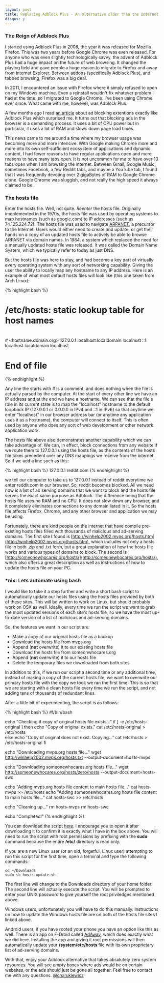 ```yaml
---
layout: post
title: Replacing Adblock Plus - An alternative older than the Internet itself
disqus: y
---
```


### The Reign of Adblock Plus

I started using Adblock Plus in 2006, the year it was released for Mozilla Firefox.  This was two years before Google Chrome was even released.  For anyone who was even slightly technologically savvy, the advent of Adblock Plus had a huge impact on the future of web browsing.  It changed the playing field and gave people a huge reason to migrate to Firefox and away from Internet Explorer.  Between addons (specifically Adblock Plus), and tabbed browsing, Firefox was a big deal.

In 2011, I encountered an issue with Firefox where it simply refused to open on my Windows machine.  Even a reinstall wouldn't fix whatever problem I had at the time, so I migrated to Google Chrome.  I've been using Chrome ever since.  What came with me, however, was Adblock Plus.

A few months ago I read [an article](http://www.reddit.com/r/programming/comments/25j41u/adblock_pluss_effect_on_firefoxs_memory_usage/) about ad blocking extentions exactly like Adblock Plus which surprised me.  It turns out that blocking ads in the browser is a demanding process.  It uses a bit of CPU power but in particular, it uses a lot of RAM and slows down page load times.

This news came to me around a time where my browser usage was becoming more and more intensive.  With Google making Chrome more and more into its own self-sufficient ecosystem of applications and dynamic content, I had fewer reasons to have regular applications open and more reasons to have many tabs open.  It is not uncommon for me to have over 10 tabs open when I am browsing the internet.  Between Gmail, Google Music, sometimes Facebook, a few Reddit tabs, and maybe a YouTube tab, I found that I was frequently devoting over 2 gigaBytes of RAM to Google Chrome alone.  Google Chrome was sluggish, and not really the high speed it always claimed to be.

### The hosts file

Enter the hosts file.  Well, not quite.  *Reenter* the hosts file.  Originally imeplemented in the 1970s, the hosts file was used by operating systems to map hostnames (such as google.com) to IP addresses (such as 74.125.224.72).  The hosts file was used to navigate [ARPANET](http://en.wikipedia.org/wiki/ARPANET), a precursor to the Internet.  Users would either need to create and update, or get their hands on a copy of an updated hosts file to actively be able to browse ARPANET via domain names. In 1984, a system which replaced the need for a manually updated hosts file was released.  It was called the Domain Name System, which we typically refer to today as just DNS.

But the hosts file was here to stay, and had become a key part of virtually every operating system with any sort of networking capability.  Giving the user the ability to locally map any hostname to any IP address.  Here is an example of what most default hosts files will look like (this one taken from Arch Linux):

{% highlight bash %}
#
# /etc/hosts: static lookup table for host names
#

#<ip-address>	<hostname.domain.org>	<hostname>
127.0.0.1	localhost.localdomain	localhost
::1		localhost.localdomain	localhost

# End of file
{% endhighlight %}


Any line the starts with # is a comment, and does nothing when the file is actually parsed by the computer.  At the start of every other line we have an IP address and at the end we have a hostname.  We can see that the file's role in its current state is to map the "localhost" hostname to the default loopback IP (127.0.0.1 or 0.0.0.0 in IPv4 and ::1 in IPv6) so that anytime we enter "localhost" in our browser address bar (or anytime any application uses it as a hostname), the computer will connect to itself.  This is often used by anyone who does any sort of web development or other network application work.

The hosts file above also demonstrates another capability which we can take advantage of.  We can, in effect, block connections from any website if we route them to 127.0.0.1 using the hosts file, as the contents of the hosts file takes precedent over any DNS mappings we receive from the internet.  So if we add a line such as this:

{% highlight bash %}
127.0.0.1 reddit.com
{% endhighlight %}

we tell our computer to take us to 127.0.0.1 instead of reddit everytime we enter reddit.com in our browser.  So, reddit becomes blocked.  All we need now is a list of ad serving domains that we want to block and the hosts file serves the exact same purpose as Adblock.  The difference being that the hosts file uses no RAM and no CPU.  It does not slow down any browser, and it completely eliminates connections to any domain listed in it.  So the hosts file affects Firefox, Chrome, and any other browser and application we may be using.

Fortunately, there are kind people on the internet that have compile pre-existing hosts files filled with thousands of malicious and ad-serving domains.  The first site I found is [http://winhelp2002.mvps.org/hosts.htm](http://winhelp2002.mvps.org/hosts.htm), which includes not only a hosts file in both .zip and .txt form, but a great explanation of how the hosts file works and various types of domains to block.  The second is [http://someonewhocares.org/hosts/](http://someonewhocares.org/hosts/), which also offers a great description as well as instructions of how to update the hosts file on your PC.

### *nix: Lets automate using bash

I would like to take it a step further and write a short bash script to automatically update our hosts files using the hosts files provided by both of these sites.  This will be written to work on Linux, but should probably work on OSX as well.  Ideally, every time we run the script we want to grab the most updated versions of each site's hosts file, so we have the most up-to-date version of a list of malicious and ad-serving domains.

So, the features we want in our script are:

* Make a copy of our original hosts file as a backup
* Download the hosts file from mvps.org
* Append (**not** overwrite) it to our existing hosts file
* Download the hosts file from someonwhocares.org
* Append (**not** overwrite) it to our hosts file
* Delete the temporary files we downloaded from both sites

In addition to this, if we run our script a second time or any additional time, instead of making a copy of the current hosts file, we want to overwrite our primary hosts file with the copy we took we ran the first time.  This is so that we are starting with a clean hosts file every time we run the script, and not adding tens of thousands of redundant lines.

After a little bit of experimenting, the script is as follows:

{% highlight bash %}
#!/bin/bash

echo "Checking if copy of original hosts file exists..."
if [ -e /etc/hosts-original ]
	then
		echo "Copy of original exists."
		cat /etc/hosts-original > /etc/hosts	
	else
		echo "Copy of original does not exist.  Copying..."
		cat /etc/hosts > /etc/hosts-original
fi

echo "Downloading mvps.org hosts file..."
wget http://winhelp2002.mvps.org/hosts.txt --output-document=hosts-mvps

echo "Downloading someonewhocares.org hosts file..."
wget http://someonewhocares.org/hosts/zero/hosts --output-document=hosts-swc

echo "Adding mvps.org hosts file content to main hosts file..."
cat hosts-mvps >> /etc/hosts
echo "Adding someonewhocares.org hosts file content to main hosts file..."
cat hosts-swc >> /etc/hosts

echo "Cleaning up..."
rm hosts-mvps
rm hosts-swc

echo "Completed!"
{% endhighlight %}

You can download the script [here](/files/code/hosts-update.sh).  I encourage you to open it after downloading it to confirm it is exactly what I have in the box above.  You will need to run the script with root permissions by prefixing with the **sudo** command because the entire **/etc/** directory is read only.

If you are a new Linux user (or an old, forgetful, Linux user) attempting to run this script for the first time, open a terminal and type the following commands:


```
cd ~/Downloads
sudo sh hosts-update.sh
```

The first line will change to the Downloads directory of your home folder.  The second line will actually execute the script.  You will be prompted to enter your UNIX password to give yourself the root priviledges mentioned above.

Windows users, unfortunately you will have to do this manually.  Instructions on how to update the Windows hosts file are on both of the hosts file sites I linked above.

Android users, if you have rooted your phone you have an option like this as well.  There is an app on F-Droid called [AdAway](https://f-droid.org/repository/browse/?fdid=org.adaway), which does exactly what we did here.  Installing the app and giving it root permissions will then automatically update your **/system/etc/hosts** file with its own proprietary list of ad-serving domains.

With that, enjoy your Adblock alternative that takes absolutely zero system resources.  You will see empty boxes where ads would be on certain websites, or the ads should just be gone all together.  Feel free to contact me with any questions. [@charukiewicz](https://www.twitter.com/charukiewicz/)